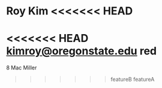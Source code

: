 Roy Kim
<<<<<<< HEAD
=======
<<<<<<< HEAD
kimroy@oregonstate.edu
red
=======
8
Mac Miller
>>>>>>> featureB
>>>>>>> featureA
